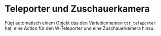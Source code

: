 # Teleporter und Zuschauerkamera

Fügt automatisch einem Objekt das den Variablennamen `ttt_teleporter` hat, eine Action für den W-Teleporter und eine Zuschauerkamera hinzu.